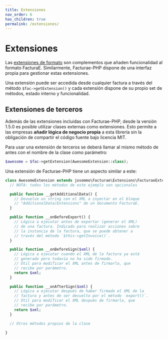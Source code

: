 ```yaml
---
title: Extensiones
nav_order: 6
has_children: true
permalink: /extensiones/
---
```


# Extensiones
Las [extensiones de formato](http://www.facturae.gob.es/formato/Paginas/extensiones-formato.aspx) son complementos que añaden funcionalidad al formato FacturaE. Similarmente, Facturae-PHP dispone de una interfaz propia para gestionar estas extensiones.

Una extensión puede ser accedida desde cualquier factura a través del método `$fac->getExtension()` y cada extensión dispone de su propio set de métodos, estado interno y funcionalidad.

## Extensiones de terceros
Además de las extensiones incluidas con Facturae-PHP, desde la versión 1.5.0 es posible utilizar clases externas como extensiones. Esto permite a las empresas **añadir lógica de negocio propia** a esta librería sin la obligación de compartir el código fuente bajo licencia MIT.

Para usar una extensión de terceros se deberá llamar al mismo método de antes con el nombre de la clase como parámetro:
```php
$awesome = $fac->getExtension(AwesomeExtension::class);
```

Una extensión de Facturae-PHP tiene un aspecto similar a este:
```php
class AwesomeExtension extends josemmo\Facturae\Extensions\FacturaeExtension {
  // NOTA: todos los métodos de este ejemplo son opcionales

  public function __getAdditionalData() {
    // Devuelve un string con el XML a inyectar en el bloque
    // "AdditionalData/Extensions" de un documento FacturaE.
  }

  public function __onBeforeExport() {
    // Lógica a ejecutar antes de exportar (generar el XML)
    // de una factura. Indicado para realizar acciones sobre
    // la instancia de la factura, que se puede obtener a
    // través del método `$this->getInvoice()`.
  }

  public function __onBeforeSign($xml) {
    // Lógica a ejecutar cuando el XML de la factura ya está
    // generado pero todavía no ha sido firmado.
    // Útil para modificar el XML antes de firmarlo, que
    // recibe por parámetro.
    return $xml;
  }

  public function __onAfterSign($xml) {
    // Lógica a ejecutar después de haber firmado el XML de la
    // factura y antes de ser devuelto por el método `export()`.
    // Útil para modificar el XML después de firmarlo, que
    // recibe por parámetro.
    return $xml;
  }

  // Otros métodos propios de la clase

}
```